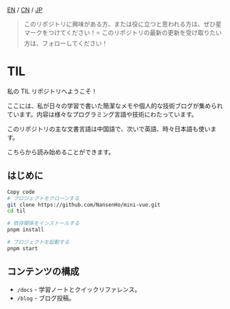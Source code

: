 [EN](./README.md) / [CN](./README_CN.md) / [JP](./README_JP.md)

> このリポジトリに興味がある方、または役に立つと思われる方は、ぜひ星マークをつけてください！:star:
> このリポジトリの最新の更新を受け取りたい方は、フォローしてください！

# TIL

私の TIL リポジトリへようこそ！

ここには、私が日々の学習で書いた簡潔なメモや個人的な技術ブログが集められています。内容は様々なプログラミング言語や技術にわたっています。

このリポジトリの主な文書言語は中国語で、次いで英語、時々日本語も使います。

こちらから読み始めることができます。

## はじめに

```bash
Copy code
# プロジェクトをクローンする
git clone https://github.com/NansenHo/mini-vue.git
cd til

# 依存関係をインストールする
pnpm install

# プロジェクトを起動する
pnpm start
```

## コンテンツの構成

- `/docs` - 学習ノートとクイックリファレンス。
- `/blog` - ブログ投稿。
